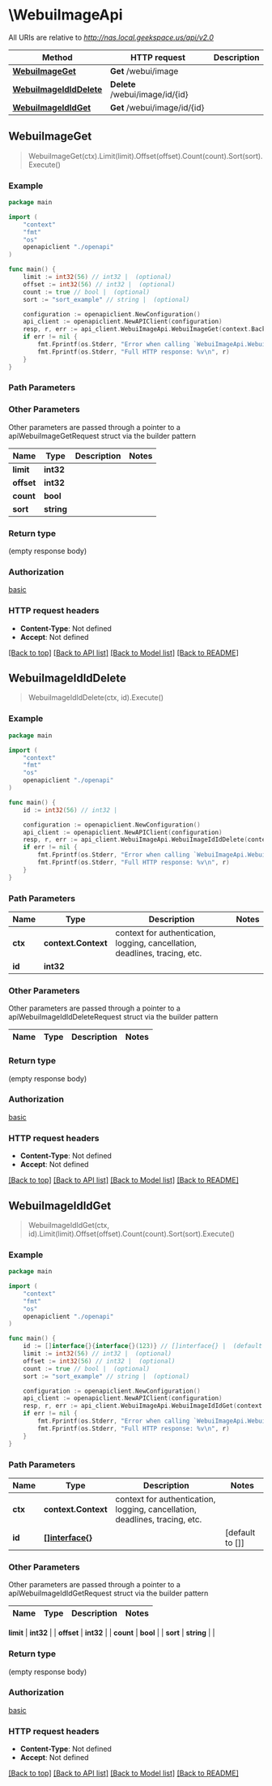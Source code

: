 # \WebuiImageApi

All URIs are relative to *http://nas.local.geekspace.us/api/v2.0*

Method | HTTP request | Description
------------- | ------------- | -------------
[**WebuiImageGet**](WebuiImageApi.md#WebuiImageGet) | **Get** /webui/image | 
[**WebuiImageIdIdDelete**](WebuiImageApi.md#WebuiImageIdIdDelete) | **Delete** /webui/image/id/{id} | 
[**WebuiImageIdIdGet**](WebuiImageApi.md#WebuiImageIdIdGet) | **Get** /webui/image/id/{id} | 



## WebuiImageGet

> WebuiImageGet(ctx).Limit(limit).Offset(offset).Count(count).Sort(sort).Execute()



### Example

```go
package main

import (
    "context"
    "fmt"
    "os"
    openapiclient "./openapi"
)

func main() {
    limit := int32(56) // int32 |  (optional)
    offset := int32(56) // int32 |  (optional)
    count := true // bool |  (optional)
    sort := "sort_example" // string |  (optional)

    configuration := openapiclient.NewConfiguration()
    api_client := openapiclient.NewAPIClient(configuration)
    resp, r, err := api_client.WebuiImageApi.WebuiImageGet(context.Background()).Limit(limit).Offset(offset).Count(count).Sort(sort).Execute()
    if err != nil {
        fmt.Fprintf(os.Stderr, "Error when calling `WebuiImageApi.WebuiImageGet``: %v\n", err)
        fmt.Fprintf(os.Stderr, "Full HTTP response: %v\n", r)
    }
}
```

### Path Parameters



### Other Parameters

Other parameters are passed through a pointer to a apiWebuiImageGetRequest struct via the builder pattern


Name | Type | Description  | Notes
------------- | ------------- | ------------- | -------------
 **limit** | **int32** |  | 
 **offset** | **int32** |  | 
 **count** | **bool** |  | 
 **sort** | **string** |  | 

### Return type

 (empty response body)

### Authorization

[basic](../README.md#basic)

### HTTP request headers

- **Content-Type**: Not defined
- **Accept**: Not defined

[[Back to top]](#) [[Back to API list]](../README.md#documentation-for-api-endpoints)
[[Back to Model list]](../README.md#documentation-for-models)
[[Back to README]](../README.md)


## WebuiImageIdIdDelete

> WebuiImageIdIdDelete(ctx, id).Execute()





### Example

```go
package main

import (
    "context"
    "fmt"
    "os"
    openapiclient "./openapi"
)

func main() {
    id := int32(56) // int32 | 

    configuration := openapiclient.NewConfiguration()
    api_client := openapiclient.NewAPIClient(configuration)
    resp, r, err := api_client.WebuiImageApi.WebuiImageIdIdDelete(context.Background(), id).Execute()
    if err != nil {
        fmt.Fprintf(os.Stderr, "Error when calling `WebuiImageApi.WebuiImageIdIdDelete``: %v\n", err)
        fmt.Fprintf(os.Stderr, "Full HTTP response: %v\n", r)
    }
}
```

### Path Parameters


Name | Type | Description  | Notes
------------- | ------------- | ------------- | -------------
**ctx** | **context.Context** | context for authentication, logging, cancellation, deadlines, tracing, etc.
**id** | **int32** |  | 

### Other Parameters

Other parameters are passed through a pointer to a apiWebuiImageIdIdDeleteRequest struct via the builder pattern


Name | Type | Description  | Notes
------------- | ------------- | ------------- | -------------


### Return type

 (empty response body)

### Authorization

[basic](../README.md#basic)

### HTTP request headers

- **Content-Type**: Not defined
- **Accept**: Not defined

[[Back to top]](#) [[Back to API list]](../README.md#documentation-for-api-endpoints)
[[Back to Model list]](../README.md#documentation-for-models)
[[Back to README]](../README.md)


## WebuiImageIdIdGet

> WebuiImageIdIdGet(ctx, id).Limit(limit).Offset(offset).Count(count).Sort(sort).Execute()



### Example

```go
package main

import (
    "context"
    "fmt"
    "os"
    openapiclient "./openapi"
)

func main() {
    id := []interface{}{interface{}(123)} // []interface{} |  (default to [])
    limit := int32(56) // int32 |  (optional)
    offset := int32(56) // int32 |  (optional)
    count := true // bool |  (optional)
    sort := "sort_example" // string |  (optional)

    configuration := openapiclient.NewConfiguration()
    api_client := openapiclient.NewAPIClient(configuration)
    resp, r, err := api_client.WebuiImageApi.WebuiImageIdIdGet(context.Background(), id).Limit(limit).Offset(offset).Count(count).Sort(sort).Execute()
    if err != nil {
        fmt.Fprintf(os.Stderr, "Error when calling `WebuiImageApi.WebuiImageIdIdGet``: %v\n", err)
        fmt.Fprintf(os.Stderr, "Full HTTP response: %v\n", r)
    }
}
```

### Path Parameters


Name | Type | Description  | Notes
------------- | ------------- | ------------- | -------------
**ctx** | **context.Context** | context for authentication, logging, cancellation, deadlines, tracing, etc.
**id** | [**[]interface{}**](interface{}.md) |  | [default to []]

### Other Parameters

Other parameters are passed through a pointer to a apiWebuiImageIdIdGetRequest struct via the builder pattern


Name | Type | Description  | Notes
------------- | ------------- | ------------- | -------------

 **limit** | **int32** |  | 
 **offset** | **int32** |  | 
 **count** | **bool** |  | 
 **sort** | **string** |  | 

### Return type

 (empty response body)

### Authorization

[basic](../README.md#basic)

### HTTP request headers

- **Content-Type**: Not defined
- **Accept**: Not defined

[[Back to top]](#) [[Back to API list]](../README.md#documentation-for-api-endpoints)
[[Back to Model list]](../README.md#documentation-for-models)
[[Back to README]](../README.md)

